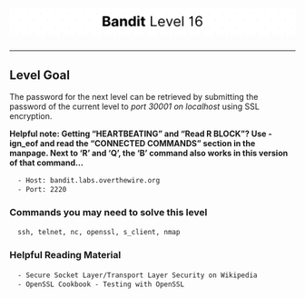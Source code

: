 # ![Bandit Level 16](https://github.com/YunusEmreAlps/Scenarios/blob/master/ctf-bandit/assets/Bandit16.png?raw=true)

---

## Level Goal

The password for the next level can be retrieved by submitting the password of the current level to *port 30001 on localhost* using SSL encryption.

**Helpful note: Getting “HEARTBEATING” and “Read R BLOCK”? Use -ign_eof and read the “CONNECTED COMMANDS” section in the manpage. Next to ‘R’ and ‘Q’, the ‘B’ command also works in this version of that command…**

``` {.sh}
  - Host: bandit.labs.overthewire.org
  - Port: 2220
```

### Commands you may need to solve this level

``` {.sh}
  ssh, telnet, nc, openssl, s_client, nmap
```

### Helpful Reading Material

``` {.sh}
  - Secure Socket Layer/Transport Layer Security on Wikipedia
  - OpenSSL Cookbook - Testing with OpenSSL
```
